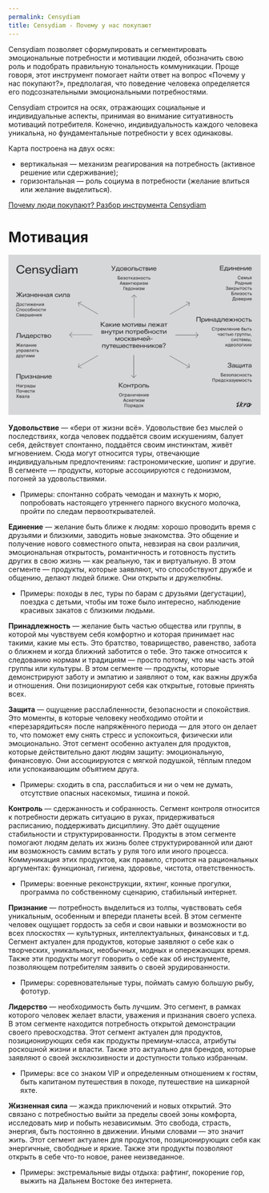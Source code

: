 ```yaml
---
permalink: Censydiam
title: Censydiam - Почему у нас покупают
---
```


Censydiam позволяет сформулировать и сегментировать эмоциональные потребности и мотивации людей, обозначить свою роль и подобрать правильную тональность коммуникации. Проще говоря, этот инструмент помогает найти ответ на вопрос «Почему у нас покупают?», предполагая, что поведение человека определяется его подсознательными эмоциональными потребностями.

Censydiam строится на осях, отражающих социальные и индивидуальные аспекты, принимая во внимание ситуативность мотиваций потребителя. Конечно, индивидуальность каждого человека уникальна, но фундаментальные потребности у всех одинаковы.

Карта построена на двух осях: 

* вертикальная — механизм реагирования на потребность (активное решение или сдерживание); 
* горизонтальная — роль социума в потребности (желание влиться или желание выделиться).

[Почему люди покупают? Разбор инструмента Censydiam](https://blog.ikraikra.ru/pochemu-lyudi-pokupayut-razbor-instrumenta-censydiam/)

# Мотивация

![Pasted image 20231211125153.png](Pasted%20image%2020231211125153.png)

**Удовольствие** — «бери от жизни всё». Удовольствие без мыслей о последствиях, когда человек поддаётся своим искушениям, балует себя, действует спонтанно, поддаётся своим инстинктам, живёт мгновением. Сюда могут относится туры, отвечающие индивидуальным предпочтениям: гастрономические, шопинг и другие. В сегменте — продукты, которые ассоциируются с гедонизмом, погоней за удовольствиями.

* Примеры: спонтанно собрать чемодан и махнуть к морю, попробовать настоящего утреннего парного вкусного молочка, пройти по следам первооткрывателей. 

**Единение** — желание быть ближе к людям: хорошо проводить время с друзьями и близкими, заводить новые знакомства. Это общение и получение нового совместного опыта, невзирая на свои различия, эмоциональная открытость, романтичность и готовность пустить других в свою жизнь — как реальную, так и виртуальную. В этом сегменте — продукты, которые заявляют, что способствуют дружбе и общению, делают людей ближе. Они открыты и дружелюбны.

* Примеры: походы в лес, туры по барам с друзьями (дегустации), поездка с детьми, чтобы им тоже было интересно, наблюдение красивых закатов с близкими людьми.

**Принадлежность** — желание быть частью общества или группы, в которой мы чувствуем себя комфортно и которая принимает нас такими, какие мы есть. Это братство, товарищество, равенство, забота о ближнем и когда ближний заботится о тебе. Это также относится к следованию нормам и традициям — просто потому, что мы часть этой группы или культуры. В этом сегменте — продукты, которые демонстрируют заботу и эмпатию и заявляют о том, как важны дружба и отношения. Они позиционируют себя как открытые, готовые принять всех.

**Защита** — ощущение расслабленности, безопасности и спокойствия. Это моменты, в которые человеку необходимо отойти и «перезарядиться» после напряжённого периода — для этого он делает то, что поможет ему снять стресс и успокоиться, физически или эмоционально. Этот сегмент особенно актуален для продуктов, которые действительно дают людям защиту: эмоциональную, финансовую. Они ассоциируются с мягкой подушкой, тёплым пледом или успокаивающим объятием друга.

* Примеры: сходить в спа, расслабиться и ни о чем не думать, отсутствие опасных насекомых, тишина и покой.

**Контроль** — сдержанность и собранность. Сегмент контроля относится к потребности держать ситуацию в руках, придерживаться расписанию, поддерживать дисциплину. Это даёт ощущение стабильности и структурированности. Продукты в этом сегменте помогают людям делать их жизнь более структурированной или дают им возможность самим встать у руля того или иного процесса. Коммуникация этих продуктов, как правило, строится на рациональных аргументах: функционал, гигиена, здоровье, чистота, ответственность.

* Примеры: военные реконструкции, яхтинг, конные прогулки, программа по собственному сценарию, стабильный интернет.

**Признание** — потребность выделиться из толпы, чувствовать себя уникальным, особенным и впереди планеты всей. В этом сегменте человек ощущает гордость за себя и свои навыки и возможности во всех плоскостях — культурных, интеллектуальных, финансовых и т.д. Сегмент актуален для продуктов, которые заявляют о себе как о творческих, уникальных, необычных, модных и опережающих время. Также эти продукты могут говорить о себе как об инструменте, позволяющем потребителям заявить о своей эрудированности.

* Примеры: соревновательные туры, поймать самую большую рыбу, фототур.

**Лидерство** — необходимость быть лучшим. Это сегмент, в рамках которого человек желает власти, уважения и признания своего успеха. В этом сегменте находится потребность открытой демонстрации своего превосходства. Этот сегмент актуален для продуктов, позиционирующих себя как продукты премиум-класса, атрибуты роскошной жизни и власти. Также это актуально для брендов, которые заявляют о своей эксклюзивности и доступности только избранным.

* Примеры: все со знаком VIP и определенным отношением к гостям, быть капитаном путешествия в походе, путешествие на шикарной яхте.

**Жизненная сила** — жажда приключений и новых открытий. Это связано с потребностью выйти за пределы своей зоны комфорта, исследовать мир и побыть независимым. Это свобода, страсть, энергия, быть постоянно в движении. Иными словами — это значит жить. Этот сегмент актуален для продуктов, позиционирующих себя как энергичные, свободные и яркие. Также эти продукты позволяют открыть в себе что-то новое, ранее неизведанное.

* Примеры: экстремальные виды отдыха: рафтинг, покорение гор, выжить на Дальнем Востоке без интернета.
